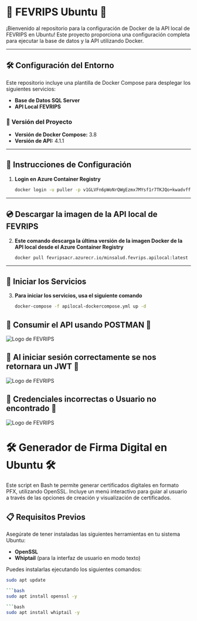 # 🚀 **FEVRIPS Ubuntu** 🚀

¡Bienvenido al repositorio para la configuración de Docker de la API local de FEVRIPS en Ubuntu! Este proyecto proporciona una configuración completa para ejecutar la base de datos y la API utilizando Docker.

---

## 🛠 **Configuración del Entorno**

Este repositorio incluye una plantilla de Docker Compose para desplegar los siguientes servicios:

- **Base de Datos SQL Server**
- **API Local FEVRIPS**

### 🎯 **Versión del Proyecto**

- **Versión de Docker Compose:** 3.8
- **Versión de API:** 4.1.1

---

## 🔩 **Instrucciones de Configuración**

1. **Login en Azure Container Registry**

   ```bash
   docker login -u puller -p v1GLVFn6pWoNrQWgEzmx7MYsf1r7TKJQo+kwadvffq+ACRA3mLxs fevripsacr.azurecr.io

---

## 💿 **Descargar la imagen de la API local de FEVRIPS**

2. **Este comando descarga la última versión de la imagen Docker de la API local desde el Azure Container Registry**

   ```bash
   docker pull fevripsacr.azurecr.io/minsalud.fevrips.apilocal:latest

---

## 🔌 **Iniciar los Servicios**

3. **Para iniciar los servicios, usa el siguiente comando**

   ```bash
   docker-compose -f apilocal-dockercompose.yml up -d

   
## 🚀 **Consumir el API usando POSTMAN** 🚀

![Logo de FEVRIPS](./img/IniciarSesion.png)


## 🚀 **Al iniciar sesión correctamente se nos retornara un JWT** 🚀

![Logo de FEVRIPS](./img/LoginExitoso.png)

## 🚀 **Credenciales incorrectas o Usuario no encontrado** 🚀

![Logo de FEVRIPS](./img/Error.png)




# 🛠 Generador de Firma Digital en Ubuntu 🛠

Este script en Bash te permite generar certificados digitales en formato PFX, utilizando OpenSSL. Incluye un menú interactivo para guiar al usuario a través de las opciones de creación y visualización de certificados.

## 📋 Requisitos Previos

Asegúrate de tener instaladas las siguientes herramientas en tu sistema Ubuntu:

- **OpenSSL**
- **Whiptail** (para la interfaz de usuario en modo texto)

Puedes instalarlas ejecutando los siguientes comandos:

```bash
sudo apt update

```bash
sudo apt install openssl -y

```bash
sudo apt install whiptail -y
